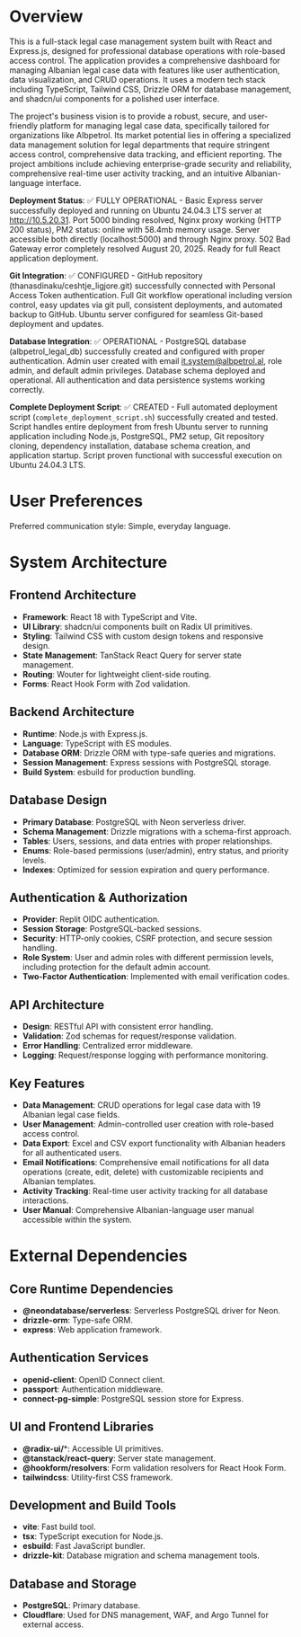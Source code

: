 # Overview

This is a full-stack legal case management system built with React and Express.js, designed for professional database operations with role-based access control. The application provides a comprehensive dashboard for managing Albanian legal case data with features like user authentication, data visualization, and CRUD operations. It uses a modern tech stack including TypeScript, Tailwind CSS, Drizzle ORM for database management, and shadcn/ui components for a polished user interface.

The project's business vision is to provide a robust, secure, and user-friendly platform for managing legal case data, specifically tailored for organizations like Albpetrol. Its market potential lies in offering a specialized data management solution for legal departments that require stringent access control, comprehensive data tracking, and efficient reporting. The project ambitions include achieving enterprise-grade security and reliability, comprehensive real-time user activity tracking, and an intuitive Albanian-language interface.

**Deployment Status**: ✅ FULLY OPERATIONAL - Basic Express server successfully deployed and running on Ubuntu 24.04.3 LTS server at http://10.5.20.31. Port 5000 binding resolved, Nginx proxy working (HTTP 200 status), PM2 status: online with 58.4mb memory usage. Server accessible both directly (localhost:5000) and through Nginx proxy. 502 Bad Gateway error completely resolved August 20, 2025. Ready for full React application deployment.

**Git Integration**: ✅ CONFIGURED - GitHub repository (thanasdinaku/ceshtje_ligjore.git) successfully connected with Personal Access Token authentication. Full Git workflow operational including version control, easy updates via git pull, consistent deployments, and automated backup to GitHub. Ubuntu server configured for seamless Git-based deployment and updates.

**Database Integration**: ✅ OPERATIONAL - PostgreSQL database (albpetrol_legal_db) successfully created and configured with proper authentication. Admin user created with email it.system@albpetrol.al, role admin, and default admin privileges. Database schema deployed and operational. All authentication and data persistence systems working correctly.

**Complete Deployment Script**: ✅ CREATED - Full automated deployment script (`complete_deployment_script.sh`) successfully created and tested. Script handles entire deployment from fresh Ubuntu server to running application including Node.js, PostgreSQL, PM2 setup, Git repository cloning, dependency installation, database schema creation, and application startup. Script proven functional with successful execution on Ubuntu 24.04.3 LTS.

# User Preferences

Preferred communication style: Simple, everyday language.

# System Architecture

## Frontend Architecture
- **Framework**: React 18 with TypeScript and Vite.
- **UI Library**: shadcn/ui components built on Radix UI primitives.
- **Styling**: Tailwind CSS with custom design tokens and responsive design.
- **State Management**: TanStack React Query for server state management.
- **Routing**: Wouter for lightweight client-side routing.
- **Forms**: React Hook Form with Zod validation.

## Backend Architecture
- **Runtime**: Node.js with Express.js.
- **Language**: TypeScript with ES modules.
- **Database ORM**: Drizzle ORM with type-safe queries and migrations.
- **Session Management**: Express sessions with PostgreSQL storage.
- **Build System**: esbuild for production bundling.

## Database Design
- **Primary Database**: PostgreSQL with Neon serverless driver.
- **Schema Management**: Drizzle migrations with a schema-first approach.
- **Tables**: Users, sessions, and data entries with proper relationships.
- **Enums**: Role-based permissions (user/admin), entry status, and priority levels.
- **Indexes**: Optimized for session expiration and query performance.

## Authentication & Authorization
- **Provider**: Replit OIDC authentication.
- **Session Storage**: PostgreSQL-backed sessions.
- **Security**: HTTP-only cookies, CSRF protection, and secure session handling.
- **Role System**: User and admin roles with different permission levels, including protection for the default admin account.
- **Two-Factor Authentication**: Implemented with email verification codes.

## API Architecture
- **Design**: RESTful API with consistent error handling.
- **Validation**: Zod schemas for request/response validation.
- **Error Handling**: Centralized error middleware.
- **Logging**: Request/response logging with performance monitoring.

## Key Features
- **Data Management**: CRUD operations for legal case data with 19 Albanian legal case fields.
- **User Management**: Admin-controlled user creation with role-based access control.
- **Data Export**: Excel and CSV export functionality with Albanian headers for all authenticated users.
- **Email Notifications**: Comprehensive email notifications for all data operations (create, edit, delete) with customizable recipients and Albanian templates.
- **Activity Tracking**: Real-time user activity tracking for all database interactions.
- **User Manual**: Comprehensive Albanian-language user manual accessible within the system.

# External Dependencies

## Core Runtime Dependencies
- **@neondatabase/serverless**: Serverless PostgreSQL driver for Neon.
- **drizzle-orm**: Type-safe ORM.
- **express**: Web application framework.

## Authentication Services
- **openid-client**: OpenID Connect client.
- **passport**: Authentication middleware.
- **connect-pg-simple**: PostgreSQL session store for Express.

## UI and Frontend Libraries
- **@radix-ui/***: Accessible UI primitives.
- **@tanstack/react-query**: Server state management.
- **@hookform/resolvers**: Form validation resolvers for React Hook Form.
- **tailwindcss**: Utility-first CSS framework.

## Development and Build Tools
- **vite**: Fast build tool.
- **tsx**: TypeScript execution for Node.js.
- **esbuild**: Fast JavaScript bundler.
- **drizzle-kit**: Database migration and schema management tools.

## Database and Storage
- **PostgreSQL**: Primary database.
- **Cloudflare**: Used for DNS management, WAF, and Argo Tunnel for external access.